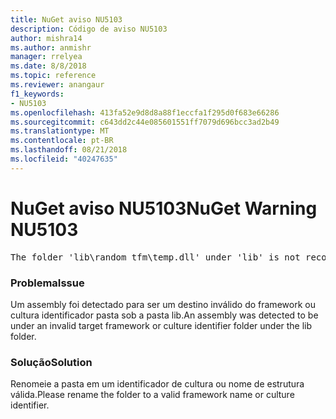 ```yaml
---
title: NuGet aviso NU5103
description: Código de aviso NU5103
author: mishra14
ms.author: anmishr
manager: rrelyea
ms.date: 8/8/2018
ms.topic: reference
ms.reviewer: anangaur
f1_keywords:
- NU5103
ms.openlocfilehash: 413fa52e9d8d8a88f1eccfa1f295d0f683e66286
ms.sourcegitcommit: c643dd2c44e085601551ff7079d696bcc3ad2b49
ms.translationtype: MT
ms.contentlocale: pt-BR
ms.lasthandoff: 08/21/2018
ms.locfileid: "40247635"
---
```

# <a name="nuget-warning-nu5103"></a><span data-ttu-id="dea5c-103">NuGet aviso NU5103</span><span class="sxs-lookup"><span data-stu-id="dea5c-103">NuGet Warning NU5103</span></span>
<pre>The folder 'lib\random_tfm\temp.dll' under 'lib' is not recognized as a valid framework name or a supported culture identifier. Rename it to a valid framework name or culture identifier.</pre>

### <a name="issue"></a><span data-ttu-id="dea5c-104">Problema</span><span class="sxs-lookup"><span data-stu-id="dea5c-104">Issue</span></span>

<span data-ttu-id="dea5c-105">Um assembly foi detectado para ser um destino inválido do framework ou cultura identificador pasta sob a pasta lib.</span><span class="sxs-lookup"><span data-stu-id="dea5c-105">An assembly was detected to be under an invalid target framework or culture identifier folder under the lib folder.</span></span>


### <a name="solution"></a><span data-ttu-id="dea5c-106">Solução</span><span class="sxs-lookup"><span data-stu-id="dea5c-106">Solution</span></span>

<span data-ttu-id="dea5c-107">Renomeie a pasta em um identificador de cultura ou nome de estrutura válida.</span><span class="sxs-lookup"><span data-stu-id="dea5c-107">Please rename the folder to a valid framework name or culture identifier.</span></span>

